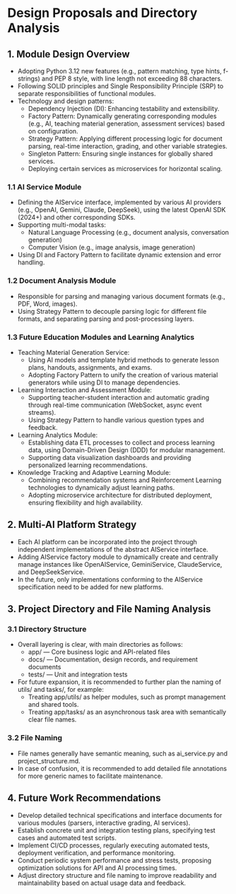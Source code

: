 # Design Proposals and Directory Analysis

## 1. Module Design Overview

- Adopting Python 3.12 new features (e.g., pattern matching, type hints, f-strings) and PEP 8 style, with line length not exceeding 88 characters.
- Following SOLID principles and Single Responsibility Principle (SRP) to separate responsibilities of functional modules.
- Technology and design patterns:
  - Dependency Injection (DI): Enhancing testability and extensibility.
  - Factory Pattern: Dynamically generating corresponding modules (e.g., AI, teaching material generation, assessment services) based on configuration.
  - Strategy Pattern: Applying different processing logic for document parsing, real-time interaction, grading, and other variable strategies.
  - Singleton Pattern: Ensuring single instances for globally shared services.
  - Deploying certain services as microservices for horizontal scaling.

### 1.1 AI Service Module
- Defining the AIService interface, implemented by various AI providers (e.g., OpenAI, Gemini, Claude, DeepSeek),
  using the latest OpenAI SDK (2024+) and other corresponding SDKs.
- Supporting multi-modal tasks:
  - Natural Language Processing (e.g., document analysis, conversation generation)
  - Computer Vision (e.g., image analysis, image generation)
- Using DI and Factory Pattern to facilitate dynamic extension and error handling.

### 1.2 Document Analysis Module
- Responsible for parsing and managing various document formats (e.g., PDF, Word, images).
- Using Strategy Pattern to decouple parsing logic for different file formats, and separating parsing and post-processing layers.
  
### 1.3 Future Education Modules and Learning Analytics
- Teaching Material Generation Service:
  - Using AI models and template hybrid methods to generate lesson plans, handouts, assignments, and exams.
  - Adopting Factory Pattern to unify the creation of various material generators while using DI to manage dependencies.
- Learning Interaction and Assessment Module:
  - Supporting teacher-student interaction and automatic grading through real-time communication (WebSocket, async event streams).
  - Using Strategy Pattern to handle various question types and feedback.
- Learning Analytics Module:
  - Establishing data ETL processes to collect and process learning data, using Domain-Driven Design (DDD) for modular management.
  - Supporting data visualization dashboards and providing personalized learning recommendations.
- Knowledge Tracking and Adaptive Learning Module:
  - Combining recommendation systems and Reinforcement Learning technologies to dynamically adjust learning paths.
  - Adopting microservice architecture for distributed deployment, ensuring flexibility and high availability.

## 2. Multi-AI Platform Strategy
- Each AI platform can be incorporated into the project through independent implementations of the abstract AIService interface.
- Adding AIService factory module to dynamically create and centrally manage instances like OpenAIService, GeminiService, ClaudeService, and DeepSeekService.
- In the future, only implementations conforming to the AIService specification need to be added for new platforms.

## 3. Project Directory and File Naming Analysis

### 3.1 Directory Structure
- Overall layering is clear, with main directories as follows:
  - app/ — Core business logic and API-related files
  - docs/ — Documentation, design records, and requirement documents
  - tests/ — Unit and integration tests
- For future expansion, it is recommended to further plan the naming of utils/ and tasks/, for example:
  - Treating app/utils/ as helper modules, such as prompt management and shared tools.
  - Treating app/tasks/ as an asynchronous task area with semantically clear file names.

### 3.2 File Naming
- File names generally have semantic meaning, such as ai_service.py and project_structure.md.
- In case of confusion, it is recommended to add detailed file annotations for more generic names to facilitate maintenance.

## 4. Future Work Recommendations

- Develop detailed technical specifications and interface documents for various modules (parsers, interactive grading, AI services).
- Establish concrete unit and integration testing plans, specifying test cases and automated test scripts.
- Implement CI/CD processes, regularly executing automated tests, deployment verification, and performance monitoring.
- Conduct periodic system performance and stress tests, proposing optimization solutions for API and AI processing times.
- Adjust directory structure and file naming to improve readability and maintainability based on actual usage data and feedback.
